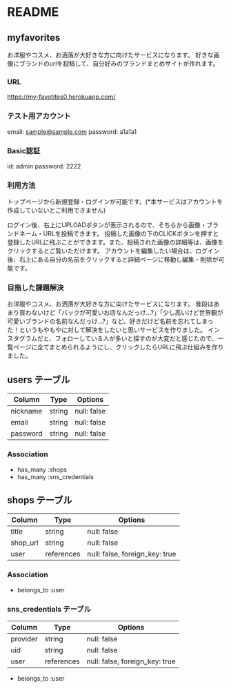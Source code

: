 # README

## myfavorites
お洋服やコスメ、お洒落が大好きな方に向けたサービスになります。
好きな画像にブランドのurlを投稿して、自分好みのブランドまとめサイトが作れます。

### URL
https://my-favotites0.herokuapp.com/

### テスト用アカウント
email: sample@sample.com
password: a1a1a1

### Basic認証
id: admin
password: 2222

### 利用方法
トップページから新規登録・ログインが可能です。(*本サービスはアカウントを作成していないとご利用できません)

ログイン後、右上にUPLOADボタンが表示されるので、そちらから画像・ブランドネーム・URLを投稿できます。
投稿した画像の下のCLICKボタンを押すと登録したURLに飛ぶことができます。また、投稿された画像の詳細等は、画像をクリックするとご覧いただけます。
アカウントを編集したい場合は、ログイン後、右上にある自分の名前をクリックすると詳細ページに移動し編集・削除が可能です。

### 目指した課題解決
お洋服やコスメ、お洒落が大好きな方に向けたサービスになります。
普段はあまり買わないけど「バックが可愛いお店なんだっけ...?」「少し高いけど世界観が可愛いブランドの名前なんだっけ...?」など、好きだけど名前を忘れてしまった！というもやもやに対して解決をしたいと思いサービスを作りました。
インスタグラムだと、フォローしている人が多いと探すのが大変だと感じたので、一覧ページに全てまとめられるようにし、クリックしたらURLに飛ぶ仕組みを作りました。


## users テーブル

| Column   | Type   | Options     |
| -------- | ------ | ----------- |
| nickname | string | null: false |
| email    | string | null: false |
| password | string | null: false |

### Association

- has_many :shops
- has_many :sns_credentials

## shops テーブル

| Column   | Type       | Options     |
| -------- | ---------- | ----------- |
| title    | string     | null: false |
| shop_url | string     | null: false |
| user     | references | null: false, foreign_key: true |

### Association

- belongs_to :user

### sns_credentials テーブル
| Column   | Type       | Options     |
| -------- | ---------- | ----------- |
| provider | string     | null: false |
| uid      | string     | null: false |
| user     | references | null: false, foreign_key: true |

- belongs_to :user
